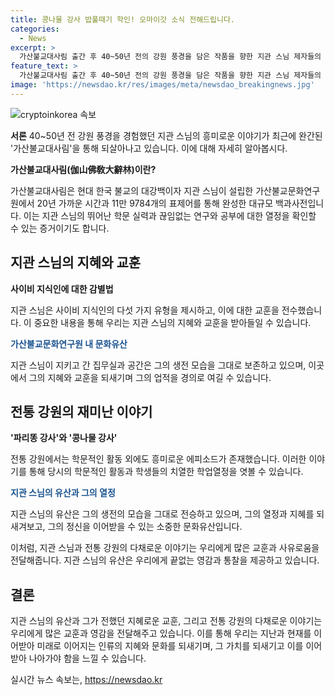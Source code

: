 ```yaml
---
title: 콩나물 강사 밥풀때기 학인! 오마이갓 소식 전해드립니다.
categories:
  - News
excerpt: >
  가산불교대사림 출간 후 40~50년 전의 강원 풍경을 담은 작품을 향한 지관 스님 제자들의 기쁨. 지난주, 가산불교문화연구원을 찾아가 강원과 스님의 이야기를 들었으며, 실제로 스님은 평생 연구와 공부에 전념하며 사이비 지식인에 대해서도 경계했음을 전했다. 또한, 강원의 옛 이야기 중 파리똥 강사와 콩나물 강사 등을 통해 당시의 학구열을 엿볼 수 있었다.
feature_text: >
  가산불교대사림 출간 후 40~50년 전의 강원 풍경을 담은 작품을 향한 지관 스님 제자들의 기쁨. 지난주, 가산불교문화연구원을 찾아가 강원과 스님의 이야기를 들었으며, 실제로 스님은 평생 연구와 공부에 전념하며 사이비 지식인에 대해서도 경계했음을 전했다. 또한, 강원의 옛 이야기 중 파리똥 강사와 콩나물 강사 등을 통해 당시의 학구열을 엿볼 수 있었다.
image: 'https://newsdao.kr/res/images/meta/newsdao_breakingnews.jpg'
---
```


<p><img src="https://newsdao.kr/res/images/meta/newsdao_breakingnews.jpg" alt="cryptoinkorea 속보" /></p>

<p><strong>서론</strong>
40~50년 전 강원 풍경을 경험했던 지관 스님의 흥미로운 이야기가 최근에 완간된 '가산불교대사림'을 통해 되살아나고 있습니다. 이에 대해 자세히 알아봅시다.</p>

<p><strong>가산불교대사림(伽山佛敎大辭林)이란?</strong></p>

<p>가산불교대사림은 현대 한국 불교의 대강백이자 지관 스님이 설립한 가산불교문화연구원에서 20년 가까운 시간과 11만 9784개의 표제어를 통해 완성한 대규모 백과사전입니다. 이는 지관 스님의 뛰어난 학문 실력과 끊임없는 연구와 공부에 대한 열정을 확인할 수 있는 증거이기도 합니다.</p>

<p><strong><h2 data-ke-size="size26">지관 스님의 지혜와 교훈</h2></strong></p>

<p><strong><b>사이비 지식인에 대한 감별법</b></strong></p>

<p>지관 스님은 사이비 지식인의 다섯 가지 유형을 제시하고, 이에 대한 교훈을 전수했습니다. 이 중요한 내용을 통해 우리는 지관 스님의 지혜와 교훈을 받아들일 수 있습니다.</p>

<p><strong><span style="color: #1a5490;">가산불교문화연구원 내 문화유산</span></strong></p>

<p>지관 스님이 지키고 간 집무실과 공간은 그의 생전 모습을 그대로 보존하고 있으며, 이곳에서 그의 지혜와 교훈을 되새기며 그의 업적을 경의로 여길 수 있습니다.</p>

<p><strong><h2 data-ke-size="size26">전통 강원의 재미난 이야기</h2></strong></p>

<p><strong><b>'파리똥 강사'와 '콩나물 강사'</b></strong></p>

<p>전통 강원에서는 학문적인 활동 외에도 흥미로운 에피소드가 존재했습니다. 이러한 이야기를 통해 당시의 학문적인 활동과 학생들의 치열한 학업열정을 엿볼 수 있습니다.</p>

<p><strong><span style="color: #1a5490;">지관 스님의 유산과 그의 열정</span></strong></p>

<p>지관 스님의 유산은 그의 생전의 모습을 그대로 전승하고 있으며, 그의 열정과 지혜를 되새겨보고, 그의 정신을 이어받을 수 있는 소중한 문화유산입니다.</p>

<p>이처럼, 지관 스님과 전통 강원의 다채로운 이야기는 우리에게 많은 교훈과 사유로움을 전달해줍니다. 지관 스님의 유산은 우리에게 끝없는 영감과 통찰을 제공하고 있습니다.</p>

<p><strong><h2 data-ke-size="size26">결론</h2></strong></p>

<p>지관 스님의 유산과 그가 전했던 지혜로운 교훈, 그리고 전통 강원의 다채로운 이야기는 우리에게 많은 교훈과 영감을 전달해주고 있습니다. 이를 통해 우리는 지난과 현재를 이어받아 미래로 이어지는 인류의 지혜와 문화를 되새기며, 그 가치를 되새기고 이를 이어받아 나아가야 함을 느낄 수 있습니다.</p>
실시간 뉴스 속보는, <a href="https://newsdao.kr" rel="dofollow">https://newsdao.kr</a>


